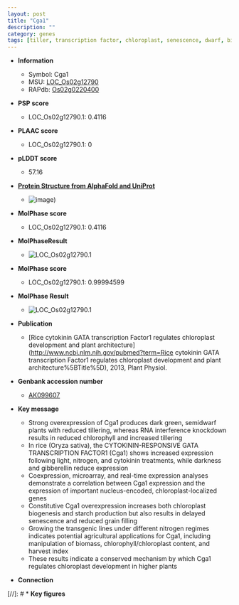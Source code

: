 ```yaml
---
layout: post
title: "Cga1"
description: ""
category: genes
tags: [tiller, transcription factor, chloroplast, senescence, dwarf, biomass, starch, tillering, cytokinin, grain filling, grain, gibberellin, nitrogen]
---
```


* **Information**  
    + Symbol: Cga1  
    + MSU: [LOC_Os02g12790](http://rice.plantbiology.msu.edu/cgi-bin/ORF_infopage.cgi?orf=LOC_Os02g12790)  
    + RAPdb: [Os02g0220400](http://rapdb.dna.affrc.go.jp/viewer/gbrowse_details/irgsp1?name=Os02g0220400)  

* **PSP score**  
    + LOC_Os02g12790.1: 0.4116 

* **PLAAC score**  
    + LOC_Os02g12790.1: 0 

* **pLDDT score**
    + 57.16

* **[Protein Structure from AlphaFold and UniProt](https://www.uniprot.org/uniprotkb/Q6YW48/entry#structure)**
    + ![image](https://ricepsp.github.io/images/Q6/AF-Q6YW48-F1.png))

* **MolPhase score**
    + LOC_Os02g12790.1: 0.4116

* **MolPhaseResult**
    + ![LOC_Os02g12790.1](https://ricepsp.github.io/pictures/LOC_Os02g/LOC_Os02g12790.1.png)

* **MolPhase score**
    + LOC_Os02g12790.1: 0.99994599

* **MolPhase Result**
    + ![LOC_Os02g12790.1](https://304243504.github.io/Pictures/LOC_Os02g/LOC_Os02g12790.1.png)

* **Publication**  
    + [Rice cytokinin GATA transcription Factor1 regulates chloroplast development and plant architecture](http://www.ncbi.nlm.nih.gov/pubmed?term=Rice cytokinin GATA transcription Factor1 regulates chloroplast development and plant architecture%5BTitle%5D), 2013, Plant Physiol.

* **Genbank accession number**  
    + [AK099607](http://www.ncbi.nlm.nih.gov/nuccore/AK099607)

* **Key message**  
    + Strong overexpression of Cga1 produces dark green, semidwarf plants with reduced tillering, whereas RNA interference knockdown results in reduced chlorophyll and increased tillering
    + In rice (Oryza sativa), the CYTOKININ-RESPONSIVE GATA TRANSCRIPTION FACTOR1 (Cga1) shows increased expression following light, nitrogen, and cytokinin treatments, while darkness and gibberellin reduce expression
    + Coexpression, microarray, and real-time expression analyses demonstrate a correlation between Cga1 expression and the expression of important nucleus-encoded, chloroplast-localized genes
    + Constitutive Cga1 overexpression increases both chloroplast biogenesis and starch production but also results in delayed senescence and reduced grain filling
    + Growing the transgenic lines under different nitrogen regimes indicates potential agricultural applications for Cga1, including manipulation of biomass, chlorophyll/chloroplast content, and harvest index
    + These results indicate a conserved mechanism by which Cga1 regulates chloroplast development in higher plants

* **Connection**  

[//]: # * **Key figures**  


